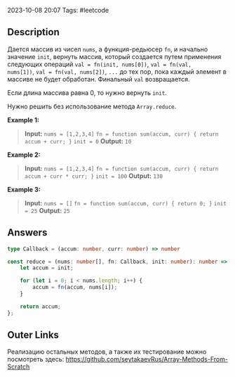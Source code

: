 2023-10-08 20:07
Tags: #leetcode
## Description

Дается массив из чисел `nums`, a функция-редьюсер `fn`, и начально значение `init`, вернуть массив, который создается путем применения следующих операций `val = fn(init, nums[0])`, `val = fn(val, nums[1])`, `val = fn(val, nums[2])`, `...` до тех пор, пока каждый элемент в массиве не будет обработан. Финальный `val` возвращается.

Если длина массива равна 0, то нужно вернуть `init`.

Нужно решить без использование метода `Array.reduce`.

**Example 1:**
>**Input:** 
	`nums = [1,2,3,4]`
	`fn = function sum(accum, curr) { return accum + curr; }`
	`init = 0`
>**Output:** `10`

**Example 2:**
>**Input:**
	`nums = [1,2,3,4]`
	`fn = function sum(accum, curr) { return accum + curr * curr; }`
	`init = 100`
>**Output:** `130`

**Example 3:**
>**Input:**
	`nums = []`
	`fn = function sum(accum, curr) { return 0; }`
	`init = 25`
>**Output:** `25`

## Answers

```typescript
type Callback = (accum: number, curr: number) => number

const reduce = (nums: number[], fn: Callback, init: number): number => {
    let accum = init;

    for (let i = 0; i < nums.length; i++) {
        accum = fn(accum, nums[i]);
    }

    return accum;
};
```

## Outer Links

Реализацию остальных методов, а также их тестирование можно посмотреть здесь:
https://github.com/seytakaevRus/Array-Methods-From-Scratch
